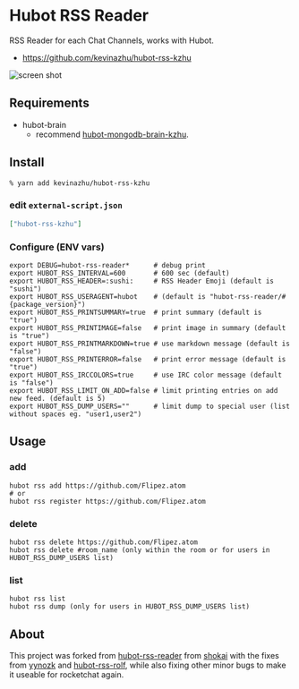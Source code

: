 Hubot RSS Reader
================
RSS Reader for each Chat Channels, works with Hubot.

- https://github.com/kevinazhu/hubot-rss-kzhu

![screen shot](http://gyazo.com/234dfb14d76bb3de9efd88bfe8dc6522.png)

Requirements
------------

- hubot-brain
  - recommend [hubot-mongodb-brain-kzhu](https://github.com/kevinazhu/hubot-mongodb-brain-kzhu).

Install
-------

    % yarn add kevinazhu/hubot-rss-kzhu

### edit `external-script.json`

```json
["hubot-rss-kzhu"]
```

### Configure (ENV vars)

    export DEBUG=hubot-rss-reader*      # debug print
    export HUBOT_RSS_INTERVAL=600       # 600 sec (default)
    export HUBOT_RSS_HEADER=:sushi:     # RSS Header Emoji (default is "sushi")
    export HUBOT_RSS_USERAGENT=hubot    # (default is "hubot-rss-reader/#{package_version}")
    export HUBOT_RSS_PRINTSUMMARY=true  # print summary (default is "true")
    export HUBOT_RSS_PRINTIMAGE=false   # print image in summary (default is "true")
    export HUBOT_RSS_PRINTMARKDOWN=true # use markdown message (default is "false")
    export HUBOT_RSS_PRINTERROR=false   # print error message (default is "true")
    export HUBOT_RSS_IRCCOLORS=true     # use IRC color message (default is "false")
    export HUBOT_RSS_LIMIT_ON_ADD=false # limit printing entries on add new feed. (default is 5)
    export HUBOT_RSS_DUMP_USERS=""      # limit dump to special user (list without spaces eg. "user1,user2")

Usage
-----

### add

    hubot rss add https://github.com/Flipez.atom
    # or
    hubot rss register https://github.com/Flipez.atom


### delete

    hubot rss delete https://github.com/Flipez.atom
    hubot rss delete #room_name (only within the room or for users in HUBOT_RSS_DUMP_USERS list)

### list

    hubot rss list
    hubot rss dump (only for users in HUBOT_RSS_DUMP_USERS list)

## About

This project was forked from [hubot-rss-reader](https://github.com/shokai/hubot-rss-reader)
from [shokai](https://github.com/shokai) with the fixes from [yynozk](https://github.com/yynozk)
and [hubot-rss-rolf](https://www.npmjs.com/package/hubot-rss-rolf), while also fixing other minor bugs
to make it useable for rocketchat again.


